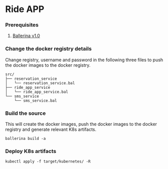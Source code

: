 # Ride APP

### Prerequisites

1. [Ballerina v1.0](https://v1-0.ballerina.io/)

### Change the docker registry details

Change registry, username and password in the following three files to push the docker images to the docker registry.

```
src/
├── reservation_service
│   └── reservation_service.bal
├── ride_app_service
│   └── ride_app_service.bal
└── sms_service
    └── sms_service.bal
```

### Build the source 

This will create the docker images, push the docker images to the docker registry and generate relevant K8s artifacts.

```
ballerina build -a
``` 

### Deploy K8s artifacts 

```
kubectl apply -f target/kubernetes/ -R
``` 

